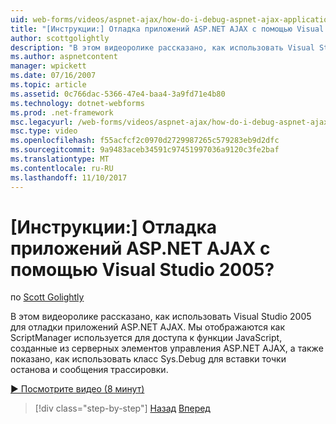 ```yaml
---
uid: web-forms/videos/aspnet-ajax/how-do-i-debug-aspnet-ajax-applications-using-visual-studio-2005
title: "[Инструкции:] Отладка приложений ASP.NET AJAX с помощью Visual Studio 2005? | Документы Майкрософт"
author: scottgolightly
description: "В этом видеоролике рассказано, как использовать Visual Studio 2005 для отладки приложений ASP.NET AJAX. Мы отображаются как ScriptManager используется для доступа к JavaScript..."
ms.author: aspnetcontent
manager: wpickett
ms.date: 07/16/2007
ms.topic: article
ms.assetid: 0c766dac-5366-47e4-baa4-3a9fd71e4b80
ms.technology: dotnet-webforms
ms.prod: .net-framework
msc.legacyurl: /web-forms/videos/aspnet-ajax/how-do-i-debug-aspnet-ajax-applications-using-visual-studio-2005
msc.type: video
ms.openlocfilehash: f55acfcf2c0970d2729987265c579283eb9d2dfc
ms.sourcegitcommit: 9a9483aceb34591c97451997036a9120c3fe2baf
ms.translationtype: MT
ms.contentlocale: ru-RU
ms.lasthandoff: 11/10/2017
---
```

<a name="how-do-i-debug-aspnet-ajax-applications-using-visual-studio-2005"></a>[Инструкции:] Отладка приложений ASP.NET AJAX с помощью Visual Studio 2005?
====================
по [Scott Golightly](https://github.com/scottgolightly)

В этом видеоролике рассказано, как использовать Visual Studio 2005 для отладки приложений ASP.NET AJAX. Мы отображаются как ScriptManager используется для доступа к функции JavaScript, созданные из серверных элементов управления ASP.NET AJAX, а также показано, как использовать класс Sys.Debug для вставки точки останова и сообщения трассировки.

[&#9654; Посмотрите видео (8 минут)](https://channel9.msdn.com/Blogs/ASP-NET-Site-Videos/how-do-i-debug-aspnet-ajax-applications-using-visual-studio-2005)

>[!div class="step-by-step"]
[Назад](how-do-i-use-the-aspnet-ajax-profile-services.md)
[Вперед](how-do-i-build-a-custom-aspnet-ajax-server-control.md)
